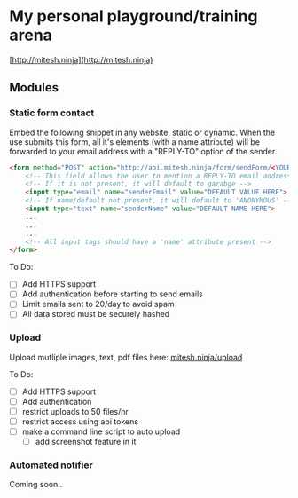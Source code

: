 My personal playground/training arena
======================================

[http://mitesh.ninja](http://mitesh.ninja)

## Modules

### Static form contact

Embed the following snippet in any website, static or dynamic.
When the use submits this form, all it's elements (with a name attribute) will be forwarded to your email address with a "REPLY-TO" option of the sender.

```html
<form method="POST" action="http://api.mitesh.ninja/form/sendForm/<YOUR-EMAIL-ID@DOMAIN>/">
    <!-- This field allows the user to mention a REPLY-TO email address -->
    <!-- If it is not present, it will default to garabge -->
    <input type="email" name="senderEmail" value="DEFAULT VALUE HERE">
    <!-- If name/default not present, it will default to 'ANONYMOUS' -->
    <input type="text" name="senderName" value="DEFAULT NAME HERE">
    ...
    ...
    ...
    <!-- All input tags should have a 'name' attribute present -->
</form>
```

To Do:

* [ ] Add HTTPS support
* [ ] Add authentication before starting to send emails
* [ ] Limit emails sent to 20/day to avoid spam
* [ ] All data stored must be securely hashed

### Upload

Upload mutliple images, text, pdf files here: [mitesh.ninja/upload](http://mitesh.ninja/upload)

To Do:

* [ ] Add HTTPS support
* [ ] Add authentication
* [ ] restrict uploads to 50 files/hr
* [ ] restrict access using api tokens
* [ ] make a command line script to auto upload
    - [ ] add screenshot feature in it

### Automated notifier

Coming soon..
